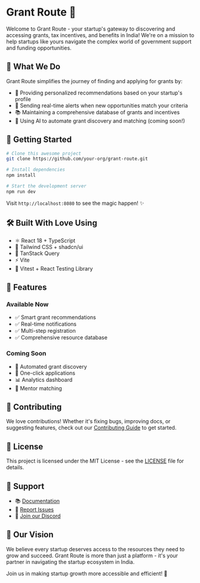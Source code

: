 # Grant Route 🚀

Welcome to Grant Route - your startup's gateway to discovering and accessing grants, tax incentives, and benefits in India! We're on a mission to help startups like yours navigate the complex world of government support and funding opportunities.

## 🌟 What We Do

Grant Route simplifies the journey of finding and applying for grants by:
- 🎯 Providing personalized recommendations based on your startup's profile
- 🔔 Sending real-time alerts when new opportunities match your criteria
- 📚 Maintaining a comprehensive database of grants and incentives
- 🤖 Using AI to automate grant discovery and matching (coming soon!)

## 🚀 Getting Started

```bash
# Clone this awesome project
git clone https://github.com/your-org/grant-route.git

# Install dependencies
npm install

# Start the development server
npm run dev
```

Visit `http://localhost:8080` to see the magic happen! ✨

## 🛠️ Built With Love Using

- ⚛️ React 18 + TypeScript
- 🎨 Tailwind CSS + shadcn/ui
- 🔄 TanStack Query
- ⚡ Vite
- 🧪 Vitest + React Testing Library

## 🌈 Features

### Available Now
- ✅ Smart grant recommendations
- ✅ Real-time notifications
- ✅ Multi-step registration
- ✅ Comprehensive resource database

### Coming Soon
- 🔄 Automated grant discovery
- 📝 One-click applications
- 📊 Analytics dashboard
- 🤝 Mentor matching

## 🤝 Contributing

We love contributions! Whether it's fixing bugs, improving docs, or suggesting features, check out our [Contributing Guide](CONTRIBUTING.md) to get started.

## 📝 License

This project is licensed under the MIT License - see the [LICENSE](LICENSE) file for details.

## 💪 Support

- 📚 [Documentation](https://docs.grantroute.com)
- 🐛 [Report Issues](https://github.com/your-org/grant-route/issues)
- 💬 [Join our Discord](https://discord.gg/grantroute)

## 🚀 Our Vision

We believe every startup deserves access to the resources they need to grow and succeed. Grant Route is more than just a platform - it's your partner in navigating the startup ecosystem in India.

Join us in making startup growth more accessible and efficient! 🌱
